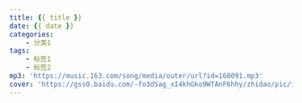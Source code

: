 ```yaml
---
title: {{ title }}
date: {{ date }}
categories: 
    - 分类1
tags: 
    - 标签1
    - 标签2
mp3: 'https://music.163.com/song/media/outer/url?id=168091.mp3'
cover: 'https://gss0.baidu.com/-fo3dSag_xI4khGko9WTAnF6hhy/zhidao/pic/item/622762d0f703918f6e7956a5533d269759eec431.jpg'
---
```


